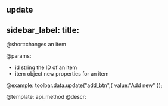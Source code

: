 update
---
sidebar_label: 
title: 
---          

@short:changes an item

@params:
- id         	string    	the ID of an item
- item			object	    new properties for an item





@example:
toolbar.data.update("add_btn",{ value:"Add new" });

@template: api_method
@descr:

